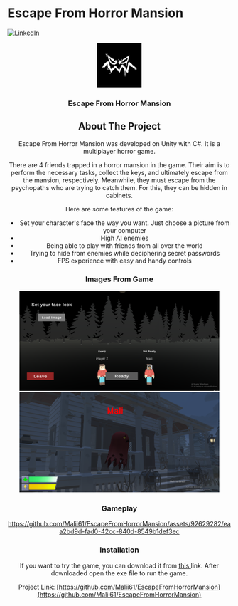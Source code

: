 # Escape From Horror Mansion

<a name="readme-top"></a>

[![LinkedIn][linkedin-shield]][linkedin-url]


<div align="center">
  <a href="https://github.com/Malii61/EscapeFromHorrorMansion">
    <img src="Images/logo.png" alt="Logo" width="100" height="100">
  </a>

  <h3 align="center">Escape From Horror Mansion</h3>

<!-- ABOUT THE PROJECT -->
## About The Project

Escape From Horror Mansion was developed on Unity with C#. It is a multiplayer horror game.
 
There are 4 friends trapped in a horror mansion in the game. Their aim is to perform the necessary tasks, collect the keys, and ultimately escape from the mansion, respectively. Meanwhile, they must escape from the psychopaths who are trying to catch them. For this, they can be hidden in cabinets.
 
 
Here are some features of the game:
* Set your character's face the way you want. Just choose a picture from your computer
* High AI enemies
* Being able to play with friends from all over the world
* Trying to hide from enemies while deciphering secret passwords
* FPS experience with easy and handy controls
  
### Images From Game
  <img src="/Images/lobby.png" width="450" height="225"/>
  <img src="/Images/in%20game%202.png" width="450" height="225"/>
  

 ### Gameplay
 https://github.com/Malii61/EscapeFromHorrorMansion/assets/92629282/eaa2bd9d-fad0-42cc-840d-8549b1def3ec
  
### Installation
 <a>
    If you want to try the game, you can download it from <a href="https://github.com/Malii61/EscapeFromHorrorMansion/blob/main/Build"> this </a> link. After downloaded open the exe file to run the game.


   
   
Project Link: [https://github.com/Malii61/EscapeFromHorrorMansion](https://github.com/Malii61/EscapeFromHorrorMansion)


[linkedin-shield]: https://img.shields.io/badge/-LinkedIn-black.svg?style=for-the-badge&logo=linkedin&colorB=555
[linkedin-url]: https://www.linkedin.com/in/muhammed-ali-tural/
 

